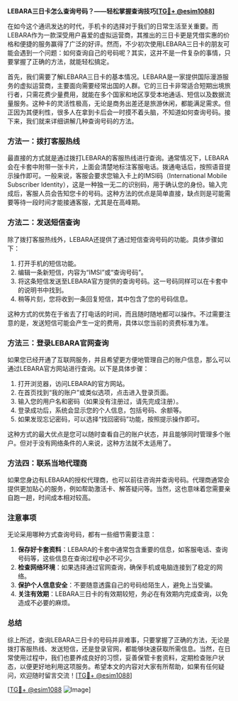 **LEBARA三日卡怎么查询号码？——轻松掌握查询技巧[[TG💪+ @esim1088](https://t.me/s/esim1088)]**

在如今这个通讯发达的时代，手机卡的选择对于我们的日常生活至关重要。而LEBARA作为一款深受用户喜爱的虚拟运营商，其推出的三日卡更是凭借实惠的价格和便捷的服务赢得了广泛的好评。然而，不少初次使用LEBARA三日卡的朋友可能会遇到一个问题：如何查询自己的号码呢？其实，这并不是一件复杂的事情，只要掌握了正确的方法，就能轻松搞定。

首先，我们需要了解LEBARA三日卡的基本情况。LEBARA是一家提供国际漫游服务的虚拟运营商，主要面向需要经常出国的人群。它的三日卡非常适合短期出境旅行者，只需花费少量费用，就能在多个国家和地区享受本地通话、短信以及数据流量服务。这种卡的灵活性极高，无论是商务出差还是旅游休闲，都能满足需求。但正因为其便利性，很多人在拿到卡后会一时摸不着头脑，不知道如何查询号码。接下来，我们就来详细讲解几种查询号码的方法。

### 方法一：拨打客服热线

最直接的方式就是通过拨打LEBARA的客服热线进行查询。通常情况下，LEBARA会在卡套中附带一张卡片，上面会清楚地标注客服电话。拨通电话后，按照语音提示操作即可。一般来说，客服会要求您输入卡上的IMSI码（International Mobile Subscriber Identity），这是一种独一无二的识别码，用于确认您的身份。输入完成后，客服人员会告知您卡的号码。这种方法的优点是简单直接，缺点则是可能需要等待一段时间才能接通客服，尤其是在高峰期。

### 方法二：发送短信查询

除了拨打客服热线外，LEBARA还提供了通过短信查询号码的功能。具体步骤如下：

1. 打开手机的短信功能。
2. 编辑一条新短信，内容为“IMSI”或“查询号码”。
3. 将这条短信发送至LEBARA官方提供的查询号码。这一号码同样可以在卡套中的说明书中找到。
4. 稍等片刻，您将收到一条回复短信，其中包含了您的号码信息。

这种方式的优势在于省去了打电话的时间，而且随时随地都可以操作。不过需要注意的是，发送短信可能会产生一定的费用，具体以您当前的资费标准为准。

### 方法三：登录LEBARA官网查询

如果您已经开通了互联网服务，并且希望更方便地管理自己的账户信息，那么可以通过LEBARA官方网站进行查询。以下是具体步骤：

1. 打开浏览器，访问LEBARA的官方网站。
2. 在首页找到“我的账户”或类似选项，点击进入登录页面。
3. 输入您的用户名和密码（如果没有注册过，请先完成注册）。
4. 登录成功后，系统会显示您的个人信息，包括号码、余额等。
5. 如果发现忘记密码，可以选择“找回密码”功能，按照提示操作即可。

这种方式的最大优点是您可以随时查看自己的账户状态，并且能够同时管理多个账户。但对于没有网络条件的人来说，这种方法就不太适用了。

### 方法四：联系当地代理商

如果您身边有LEBARA的授权代理商，也可以前往咨询并查询号码。代理商通常会提供更加贴心的服务，例如帮助激活卡、解答疑问等。当然，这也意味着您需要亲自跑一趟，时间成本相对较高。

### 注意事项

无论采用哪种方式查询号码，都有一些细节需要注意：

1. **保存好卡套资料**：LEBARA的卡套中通常包含重要的信息，如客服电话、查询号码等，这些信息在查询过程中必不可少。
2. **检查网络环境**：如果选择通过官网查询，确保手机或电脑连接到了稳定的网络。
3. **保护个人信息安全**：不要随意透露自己的号码给陌生人，避免上当受骗。
4. **关注有效期**：LEBARA三日卡的有效期较短，务必在有效期内完成查询，以免造成不必要的麻烦。

### 总结

综上所述，查询LEBARA三日卡的号码并非难事，只要掌握了正确的方法，无论是拨打客服热线、发送短信，还是登录官网，都能够快速获取所需信息。当然，在日常使用过程中，我们也要养成良好的习惯，妥善保管卡套资料，定期检查账户状态，以便更好地利用这项服务。希望本文的内容对大家有所帮助，如果有任何疑问，欢迎随时留言交流！[[TG💪+ @esim1088](https://t.me/s/esim1088)]

[[TG💪+ @esim1088](https://t.me/s/esim1088) ![Image](https://i.postimg.cc/4NQfJmqS/Snipaste-2025-05-13-00-14-12.png)]